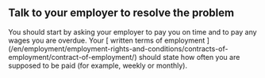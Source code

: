 ##  Talk to your employer to resolve the problem

You should start by asking your employer to pay you on time and to pay any
wages you are overdue. Your [ written terms of employment
](/en/employment/employment-rights-and-conditions/contracts-of-
employment/contract-of-employment/) should state how often you are supposed to
be paid (for example, weekly or monthly).
